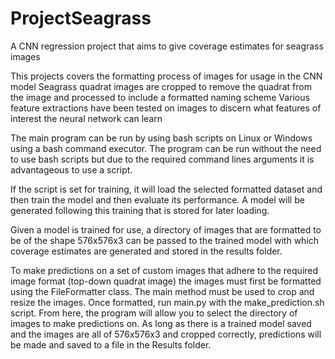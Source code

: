 # ProjectSeagrass
A CNN regression project that aims to give coverage estimates for seagrass images

This projects covers the formatting process of images for usage in the CNN model
Seagrass quadrat images are cropped to remove the quadrat from the image and processed to include a formatted naming scheme
Various feature extractions have been tested on images to discern what features of interest the neural network can learn

The main program can be run by using bash scripts on Linux or Windows using a bash command executor. The program can be run
without the need to use bash scripts but due to the required command lines arguments it is advantageous to use a script.

If the script is set for training, it will load the selected formatted dataset and then train the model and then evaluate 
its performance. A model will be generated following this training that is stored for later loading.

Given a model is trained for use, a directory of images that are formatted to be of the shape 576x576x3 can be passed to the
trained model with which coverage estimates are generated and stored in the results folder. 

To make predictions on a set of custom images that adhere to the required image format (top-down quadrat image) the images must
first be formatted using the FileFormatter class. The main method must be used to crop and resize the images. Once formatted,
run main.py with the make_prediction.sh script. From here, the program will allow you to select the directory of images to make
predictions on. As long as there is a trained model saved and the images are all of 576x576x3 and cropped correctly, predictions
will be made and saved to a file in the Results folder. 
